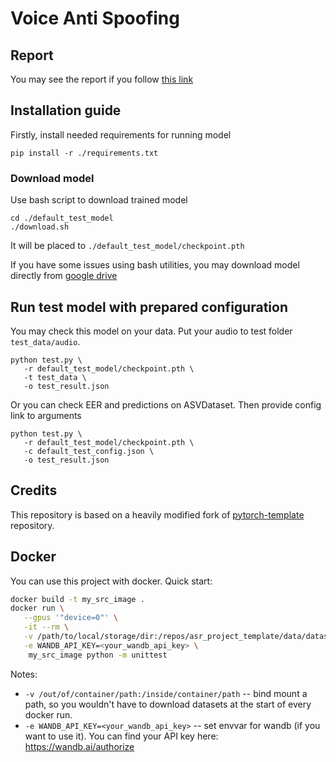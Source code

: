 # Voice Anti Spoofing

## Report

You may see the report if you follow [this link](https://api.wandb.ai/links/l0u1za/7h6vtv2b)

## Installation guide

Firstly, install needed requirements for running model

```shell
pip install -r ./requirements.txt
```

### Download model

Use bash script to download trained model

```shell
cd ./default_test_model
./download.sh
```

It will be placed to `./default_test_model/checkpoint.pth`

If you have some issues using bash utilities, you may download model directly from [google drive](https://drive.google.com/file/d/1pdkOtX1fvfQucxvaFLkWi7uxR6fq7xSW/view?usp=sharing)


## Run test model with prepared configuration

You may check this model on your data. Put your audio to test folder `test_data/audio`.
```shell
python test.py \
   -r default_test_model/checkpoint.pth \
   -t test_data \
   -o test_result.json
```

Or you can check EER and predictions on ASVDataset. Then provide config link to arguments
```shell
python test.py \
   -r default_test_model/checkpoint.pth \
   -c default_test_config.json \
   -o test_result.json
```

## Credits

This repository is based on a heavily modified fork
of [pytorch-template](https://github.com/victoresque/pytorch-template) repository.

## Docker

You can use this project with docker. Quick start:

```bash
docker build -t my_src_image .
docker run \
   --gpus '"device=0"' \
   -it --rm \
   -v /path/to/local/storage/dir:/repos/asr_project_template/data/datasets \
   -e WANDB_API_KEY=<your_wandb_api_key> \
	my_src_image python -m unittest
```

Notes:

* `-v /out/of/container/path:/inside/container/path` -- bind mount a path, so you wouldn't have to download datasets at
  the start of every docker run.
* `-e WANDB_API_KEY=<your_wandb_api_key>` -- set envvar for wandb (if you want to use it). You can find your API key
  here: https://wandb.ai/authorize
